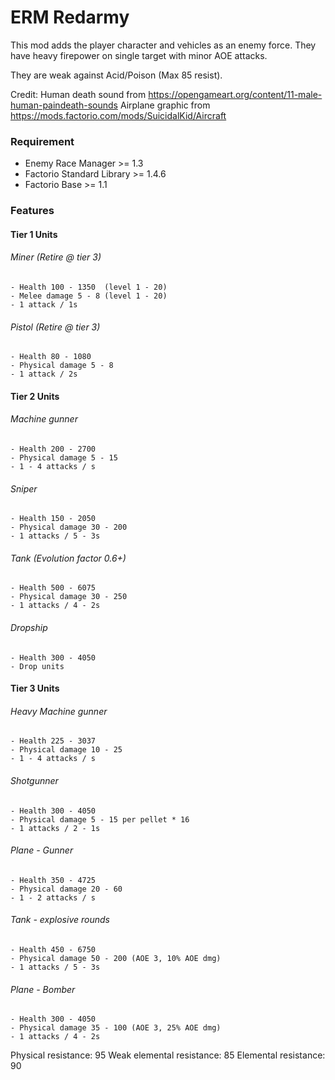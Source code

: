# ERM Redarmy
This mod adds the player character and vehicles as an enemy force. They have heavy firepower on single target with minor AOE attacks. 

They are weak against Acid/Poison (Max 85 resist).

Credit:
Human death sound from https://opengameart.org/content/11-male-human-paindeath-sounds
Airplane graphic from https://mods.factorio.com/mods/SuicidalKid/Aircraft

### Requirement
* Enemy Race Manager >= 1.3
* Factorio Standard Library >= 1.4.6
* Factorio Base >= 1.1

### Features
#### Tier 1 Units
###### Miner (Retire @ tier 3)
    - Health 100 - 1350  (level 1 - 20)
    - Melee damage 5 - 8 (level 1 - 20)
    - 1 attack / 1s  

###### Pistol (Retire @ tier 3)
    - Health 80 - 1080
    - Physical damage 5 - 8 
    - 1 attack / 2s

#### Tier 2 Units
###### Machine gunner 
    - Health 200 - 2700
    - Physical damage 5 - 15   
    - 1 - 4 attacks / s

###### Sniper 
    - Health 150 - 2050
    - Physical damage 30 - 200
    - 1 attacks / 5 - 3s

###### Tank (Evolution factor 0.6+)
    - Health 500 - 6075
    - Physical damage 30 - 250  
    - 1 attacks / 4 - 2s

###### Dropship
    - Health 300 - 4050
    - Drop units

#### Tier 3 Units
###### Heavy Machine gunner
    - Health 225 - 3037
    - Physical damage 10 - 25   
    - 1 - 4 attacks / s

###### Shotgunner
    - Health 300 - 4050
    - Physical damage 5 - 15 per pellet * 16
    - 1 attacks / 2 - 1s

###### Plane - Gunner
    - Health 350 - 4725
    - Physical damage 20 - 60
    - 1 - 2 attacks / s

###### Tank - explosive rounds 
    - Health 450 - 6750
    - Physical damage 50 - 200 (AOE 3, 10% AOE dmg)
    - 1 attacks / 5 - 3s

###### Plane - Bomber
    - Health 300 - 4050
    - Physical damage 35 - 100 (AOE 3, 25% AOE dmg)
    - 1 attacks / 4 - 2s

Physical resistance: 95
Weak elemental resistance: 85
Elemental resistance: 90